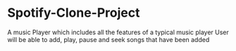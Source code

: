 # Spotify-Clone-Project
 A music Player which includes all the features of a typical music player  User will be able to add, play, pause and seek songs that have been added
